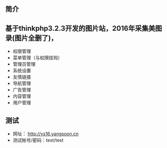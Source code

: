 ﻿## 简介

## 基于thinkphp3.2.3开发的图片站，2016年采集美图录(图片全删了)，
* 权限管理 
* 菜单管理（与权限挂钩） 
* 管理员管理 
* 系统设置 
* 友情链接 
* 导航管理 
* 广告管理 
* 内容管理 
* 用户管理	
## 测试
* 网址： http://ys16.yangsoon.cn
* 测试帐号/密码：test/test